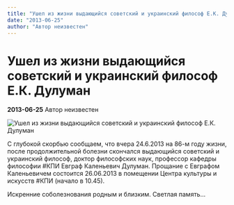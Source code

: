 ```yaml
---
title: "Ушел из жизни выдающийся советский и украинский философ Е.К. Дулуман"
date: "2013-06-25"
author: "Автор неизвестен"
---
```


# Ушел из жизни выдающийся советский и украинский философ Е.К. Дулуман

**2013-06-25** Автор неизвестен

![Ушел из жизни выдающийся советский и украинский философ Е.К. Дулуман](https://fbcdn-sphotos-c-a.akamaihd.net/hphotos-ak-prn1/1011182_530374070360797_246635316_n.jpg)

С глубокой скорбью сообщаем, что вчера 24.6.2013 на 86-м году жизни, после продолжительной болезни скончался выдающийся советский и украинский философ, доктор философских наук, профессор кафедры философии #КПИ Евграф Каленьевич Дулуман. Прощание с Евграфом Каленьевичем состоится 26.06.2013 в помещении Центра культуры и искусств #КПИ (начало в 10.45).

Искренние соболезнования родным и близким. Светлая память...